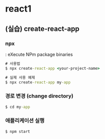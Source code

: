# react1

## (실습) create-react-app

### npx

: eXecute NPm package binaries

```cmd
# 사용법
$ npx create-react-app <your-project-name>
```

```cmd
# 실제 사용 예제
$ npx create-react-app my-app
```

### 경로 변경 (change directory)

```cmd
$ cd my-app
```

### 애플리케이션 실행

```cmd
$ npm start
```
